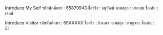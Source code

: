 Introduce My Self
รหัสนักศึกษา : 65870943
ชื่อจริง : อนุวัฒน์
นามสกุล : มาศเสม
ชื่อเล่น : เจมส์

Introduce Visitor
รหัสนักศึกษา : 65XXXXX
ชื่อจริง : นิภาพร
นามสกุล : กาญจนา
ชื่อเล่น : มิว
